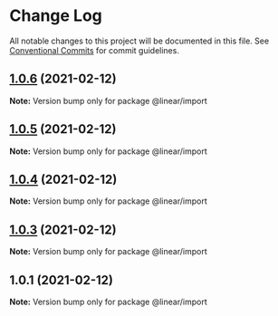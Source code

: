 # Change Log

All notable changes to this project will be documented in this file.
See [Conventional Commits](https://conventionalcommits.org) for commit guidelines.

## [1.0.6](https://github.com/linearapp/linear/compare/@linear/import@1.0.5...@linear/import@1.0.6) (2021-02-12)

**Note:** Version bump only for package @linear/import





## [1.0.5](https://github.com/linearapp/linear/compare/@linear/import@1.0.4...@linear/import@1.0.5) (2021-02-12)

**Note:** Version bump only for package @linear/import





## [1.0.4](https://github.com/linearapp/linear/compare/@linear/import@1.0.3...@linear/import@1.0.4) (2021-02-12)

**Note:** Version bump only for package @linear/import





## [1.0.3](https://github.com/linearapp/linear/compare/@linear/import@1.0.1...@linear/import@1.0.3) (2021-02-12)

**Note:** Version bump only for package @linear/import





## 1.0.1 (2021-02-12)

**Note:** Version bump only for package @linear/import
